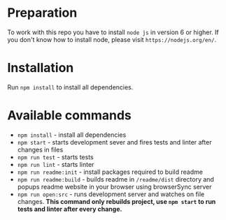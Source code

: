 # Preparation

To work with this repo you have to install `node js` in version 6 or higher.
If you don't know how to install node, please visit `https://nodejs.org/en/`.

# Installation

Run `npm install` to install all dependencies. 
 
# Available commands

* `npm install` - install all dependencies
* `npm start` - starts development sever and fires tests and linter after changes in files
* `npm run test` - starts tests
* `npm run lint` - starts linter
* `npm run readme:init` - install packages required to build readme
* `npm run readme:build` - builds readme in `/readme/dist` directory and popups readme website in your browser using browserSync server
* `npm run open:src` - runs development server and watches on file changes. **This command only rebuilds project, use `npm start` to run
tests and linter after every change.**

